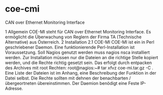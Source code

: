 # coe-cmi
CAN over Ethernet Monitoring Interface

1 Allgemein
COE-MI steht für CAN over Ethernet Monitoring Interface. Es ermöglicht die Überwachung von  Reglern der Firma TA (Technische Alternative) aus Österreich. 
2 Installation
2.1 COE-MI
COE-MI ist ein in Perl geschriebener Daemon. Eine funktionierende  Perl-Installation ist Voraussetzung. Soll Nagios genutzt werden muss nagios nsca installiert werden. Zur Installation müssen nur die Dateien an die richtige Stelle kopiert werden, und die Rechte richtig gesetzt sein. Das erfolgt durch entpacken des Archives mit root Rechten: 
root@nagios:~# tar xfvz coe-mi.tar.gz -C .	
Eine Liste der Dateien   ist im Anhang, eine Beschreibung der Funktion in der Datei selbst. Die Rechte sollten mit dehnen der benachbarten / übergeortneten übereinstimmen.
Der Daemion benödigt eine Feste IP-Adresse. 
